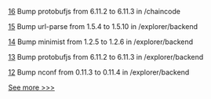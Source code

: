 
[16](https://github.com/hyperledger-labs/karma-charity-platform/pull/16) Bump protobufjs from 6.11.2 to 6.11.3 in /chaincode

[15](https://github.com/hyperledger-labs/karma-charity-platform/pull/15) Bump url-parse from 1.5.4 to 1.5.10 in /explorer/backend

[14](https://github.com/hyperledger-labs/karma-charity-platform/pull/14) Bump minimist from 1.2.5 to 1.2.6 in /explorer/backend

[13](https://github.com/hyperledger-labs/karma-charity-platform/pull/13) Bump protobufjs from 6.11.2 to 6.11.3 in /explorer/backend

[12](https://github.com/hyperledger-labs/karma-charity-platform/pull/12) Bump nconf from 0.11.3 to 0.11.4 in /explorer/backend


[See more >>>](https://start-here.hyperledger.org/pull-requests)
